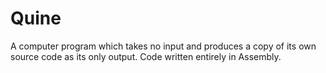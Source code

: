 # Quine
A computer program which takes no input and produces a copy of its own source code as its only output. Code written entirely in Assembly.
